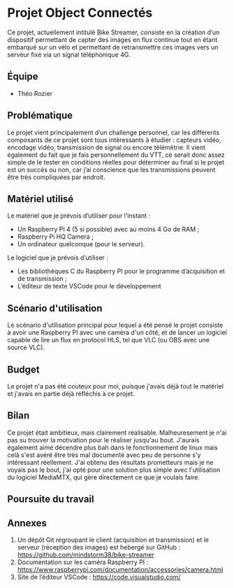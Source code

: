 # Projet Object Connectés

Ce projet, actuellement intitulé Bike Streamer, consiste en la création d’un dispositif 
permettant de capter des images en flux continue tout en étant embarqué sur un vélo et 
permettant de retransmettre ces images vers un serveur fixe via un signal téléphonique 4G.

## Équipe

- Théo Rozier

## Problématique

Le projet vient principalement d’un challenge personnel, car les différents composants de 
ce projet sont tous intéressants à étudier : capteurs vidéo, encodage vidéo, transmission
de signal ou encore télémétrie. Il vient également du fait que je fais personnellement du
VTT, ce serait donc assez simple de le tester en conditions réelles pour déterminer au 
final si le projet est un succès ou non, car j’ai conscience que les transmissions peuvent
être très compliquées par endroit.

## Matériel utilisé

Le matériel que je prévois d’utiliser pour l’instant :
- Un Raspberry PI 4 (5 si possible) avec au moins 4 Go de RAM ;
- Raspberry Pi HQ Camera ;
- Un ordinateur quelconque (pour le serveur).

Le logiciel que je prévois d’utiliser :
- Les bibliothèques C du Raspberry PI pour le programme d’acquisition et de transmission ;
- L’éditeur de texte VSCode pour le développement

## Scénario d'utilisation

Le scénario d'utilisation principal pour lequel a été pensé le projet consiste à avoir
une Raspberry PI avec une caméra d'un côté, et de lancer un logiciel capable de lire un
flux en protocol HLS, tel que VLC (ou OBS avec une source VLC).

## Budget

Le projet n'a pas été couteux pour moi, puisque j'avais déjà tout le matériel et j'avais
en partie déjà réfléchis à ce projet.

## Bilan

Ce projet était ambitieux, mais clairement réalisable. Malheuresement je n'ai pas su
trouver la motivation pour le réaliser jusqu'au bout. J'aurais également aimé décendre
plus bah dans le fonctionnement de linux mais celà s'est avéré être très mal documenté
avec peu de personne s'y intéressant réellement. J'ai obtenu des résultats prometteurs
mais je ne voyais pas le bout, j'ai opté pour une solution plus simple avec l'utilisation
du logiciel MediaMTX, qui gère directement ce que je voulais faire.

## Poursuite du travail

## Annexes

1. Un dépôt Git regroupant le client (acquisition et transmission) et le serveur 
(réception des images) est hebergé sur GitHub : 
https://github.com/mindstorm38/bike-streamer
2. Documentation sur les caméra Raspberry PI : 
https://www.raspberrypi.com/documentation/accessories/camera.html
3. Site de l’éditeur VSCode : https://code.visualstudio.com/
